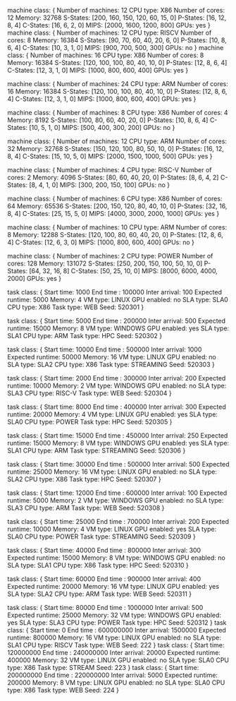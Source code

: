 machine class:
{
        Number of machines: 12
        CPU type: X86
        Number of cores: 12
        Memory: 32768
        S-States: [200, 160, 150, 120, 60, 15, 0]
        P-States: [16, 12, 8, 4]
        C-States: [16, 6, 2, 0]
        MIPS: [2000, 1600, 1200, 800]
        GPUs: yes
}
machine class:
{
        Number of machines: 12
        CPU type: RISCV
        Number of cores: 8
        Memory: 16384
        S-States: [90, 70, 60, 40, 20, 6, 0]
        P-States: [10, 8, 6, 4]
        C-States: [10, 3, 1, 0]
        MIPS: [900, 700, 500, 300]
        GPUs: no
}
machine class:
{
        Number of machines: 16
        CPU type: X86
        Number of cores: 8
        Memory: 16384
        S-States: [120, 100, 100, 80, 40, 10, 0]
        P-States: [12, 8, 6, 4]
        C-States: [12, 3, 1, 0]
        MIPS: [1000, 800, 600, 400]
        GPUs: yes
}

machine class:
{
        Number of machines: 24
        CPU type: ARM
        Number of cores: 16
        Memory: 16384
        S-States: [120, 100, 100, 80, 40, 10, 0]
        P-States: [12, 8, 6, 4]
        C-States: [12, 3, 1, 0]
        MIPS: [1000, 800, 600, 400]
        GPUs: yes
}

machine class:
{
        Number of machines: 8
        CPU type: X86
        Number of cores: 4
        Memory: 8192
        S-States: [100, 80, 60, 40, 20, 0]
        P-States: [10, 8, 6, 4]
        C-States: [10, 5, 1, 0]
        MIPS: [500, 400, 300, 200]
        GPUs: no
}

machine class:
{
        Number of machines: 12
        CPU type: ARM
        Number of cores: 32
        Memory: 32768
        S-States: [150, 120, 100, 80, 50, 10, 0]
        P-States: [16, 12, 8, 4]
        C-States: [15, 10, 5, 0]
        MIPS: [2000, 1500, 1000, 500]
        GPUs: yes
}

machine class:
{
        Number of machines: 4
        CPU type: RISC-V
        Number of cores: 2
        Memory: 4096
        S-States: [80, 60, 40, 20, 0]
        P-States: [8, 6, 4, 2]
        C-States: [8, 4, 1, 0]
        MIPS: [300, 200, 150, 100]
        GPUs: no
}

machine class:
{
        Number of machines: 6
        CPU type: X86
        Number of cores: 64
        Memory: 65536
        S-States: [200, 150, 120, 80, 40, 10, 0]
        P-States: [32, 16, 8, 4]
        C-States: [25, 15, 5, 0]
        MIPS: [4000, 3000, 2000, 1000]
        GPUs: yes
}

machine class:
{
        Number of machines: 10
        CPU type: ARM
        Number of cores: 8
        Memory: 12288
        S-States: [120, 100, 80, 60, 40, 20, 0]
        P-States: [12, 8, 6, 4]
        C-States: [12, 6, 3, 0]
        MIPS: [1000, 800, 600, 400]
        GPUs: no
}

machine class:
{
        Number of machines: 2
        CPU type: POWER
        Number of cores: 128
        Memory: 131072
        S-States: [250, 200, 150, 100, 50, 10, 0]
        P-States: [64, 32, 16, 8]
        C-States: [50, 25, 10, 0]
        MIPS: [8000, 6000, 4000, 2000]
        GPUs: yes
}

task class:
{
        Start time: 1000
        End time : 100000
        Inter arrival: 100
        Expected runtime: 5000
        Memory: 4
        VM type: LINUX
        GPU enabled: no
        SLA type: SLA0
        CPU type: X86
        Task type: WEB
        Seed: 520301
}

task class:
{
        Start time: 5000
        End time : 200000
        Inter arrival: 500
        Expected runtime: 15000
        Memory: 8
        VM type: WINDOWS
        GPU enabled: yes
        SLA type: SLA1
        CPU type: ARM
        Task type: HPC
        Seed: 520302
}

task class:
{
        Start time: 10000
        End time : 500000
        Inter arrival: 1000
        Expected runtime: 50000
        Memory: 16
        VM type: LINUX
        GPU enabled: no
        SLA type: SLA2
        CPU type: X86
        Task type: STREAMING
        Seed: 520303
}

task class:
{
        Start time: 2000
        End time : 300000
        Inter arrival: 200
        Expected runtime: 10000
        Memory: 2
        VM type: WINDOWS
        GPU enabled: no
        SLA type: SLA3
        CPU type: RISC-V
        Task type: WEB
        Seed: 520304
}

task class:
{
        Start time: 8000
        End time : 400000
        Inter arrival: 300
        Expected runtime: 20000
        Memory: 4
        VM type: LINUX
        GPU enabled: yes
        SLA type: SLA0
        CPU type: POWER
        Task type: HPC
        Seed: 520305
}

task class:
{
        Start time: 15000
        End time : 450000
        Inter arrival: 250
        Expected runtime: 15000
        Memory: 8
        VM type: WINDOWS
        GPU enabled: yes
        SLA type: SLA1
        CPU type: ARM
        Task type: STREAMING
        Seed: 520306
}

task class:
{
        Start time: 30000
        End time : 500000
        Inter arrival: 500
        Expected runtime: 25000
        Memory: 16
        VM type: LINUX
        GPU enabled: no
        SLA type: SLA2
        CPU type: X86
        Task type: HPC
        Seed: 520307
}

task class:
{
        Start time: 12000
        End time : 600000
        Inter arrival: 100
        Expected runtime: 5000
        Memory: 2
        VM type: WINDOWS
        GPU enabled: no
        SLA type: SLA3
        CPU type: ARM
        Task type: WEB
        Seed: 520308
}

task class:
{
        Start time: 25000
        End time : 700000
        Inter arrival: 200
        Expected runtime: 10000
        Memory: 4
        VM type: LINUX
        GPU enabled: yes
        SLA type: SLA0
        CPU type: POWER
        Task type: STREAMING
        Seed: 520309
}

task class:
{
        Start time: 40000
        End time : 800000
        Inter arrival: 300
        Expected runtime: 15000
        Memory: 8
        VM type: WINDOWS
        GPU enabled: no
        SLA type: SLA1
        CPU type: X86
        Task type: HPC
        Seed: 520310
}

task class:
{
        Start time: 60000
        End time : 900000
        Inter arrival: 400
        Expected runtime: 20000
        Memory: 16
        VM type: LINUX
        GPU enabled: yes
        SLA type: SLA2
        CPU type: ARM
        Task type: WEB
        Seed: 520311
}

task class:
{
        Start time: 80000
        End time : 1000000
        Inter arrival: 500
        Expected runtime: 25000
        Memory: 32
        VM type: WINDOWS
        GPU enabled: yes
        SLA type: SLA3
        CPU type: POWER
        Task type: HPC
        Seed: 520312
}
task class:
{
        Start time: 0
        End time : 600000000
        Inter arrival: 1500000
        Expected runtime: 800000
        Memory: 16
        VM type: LINUX
        GPU enabled: no
        SLA type: SLA1
        CPU type: RISCV
        Task type: WEB
        Seed: 222
}
task class:
{
        Start time: 120000000
        End time : 240000000
        Inter arrival: 20000
        Expected runtime: 400000
        Memory: 32
        VM type: LINUX
        GPU enabled: no
        SLA type: SLA0
        CPU type: X86
        Task type: STREAM
        Seed: 223
}
task class:
{
        Start time: 200000000
        End time : 220000000
        Inter arrival: 5000
        Expected runtime: 200000
        Memory: 8
        VM type: LINUX
        GPU enabled: no
        SLA type: SLA0
        CPU type: X86
        Task type: WEB
        Seed: 224
}



